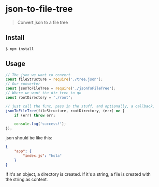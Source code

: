 # json-to-file-tree

> Convert json to a file tree



## Install

```
$ npm install 
```


## Usage

```js
// The json we want to convert
const fileStructure = require('./tree.json');
// Our converter
const jsonToFileTree = require('./jsonToFileTree');
// Where we want the dir tree to go
const rootDirectory = './root';

// just call the func, pass in the stuff, and optionally, a callback.
jsonToFileTree(fileStructure, rootDirectory, (err) => {
	if (err) throw err;

	console.log('success!');
});
```



json should be like this:
```json
{
	"app": {
		"index.js": "hola"
	}
}
```

If it's an object, a directory is created. If it's a string, a file is created with the string as content.

